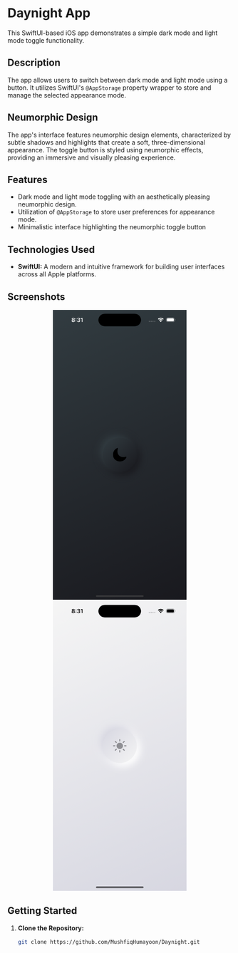 # Daynight App

This SwiftUI-based iOS app demonstrates a simple dark mode and light mode toggle functionality.

## Description

The app allows users to switch between dark mode and light mode using a button. It utilizes SwiftUI's `@AppStorage` property wrapper to store and manage the selected appearance mode.

## Neumorphic Design

The app's interface features neumorphic design elements, characterized by subtle shadows and highlights that create a soft, three-dimensional appearance. The toggle button is styled using neumorphic effects, providing an immersive and visually pleasing experience.

## Features

- Dark mode and light mode toggling with an aesthetically pleasing neumorphic design.
- Utilization of `@AppStorage` to store user preferences for appearance mode.
- Minimalistic interface highlighting the neumorphic toggle button

## Technologies Used

- **SwiftUI:** A modern and intuitive framework for building user interfaces across all Apple platforms.

## Screenshots
<p align="center">
  <img src="https://github.com/MushfiqHumayoon/Daynight/blob/main/Screenshots/DarkMode.png" alt="App Screenshot" width="300">
  <img src="https://github.com/MushfiqHumayoon/Daynight/blob/main/Screenshots/LightMode.png" alt="App Screenshot" width="300">
</p>

## Getting Started

1. **Clone the Repository:**

   ```bash
   git clone https://github.com/MushfiqHumayoon/Daynight.git

